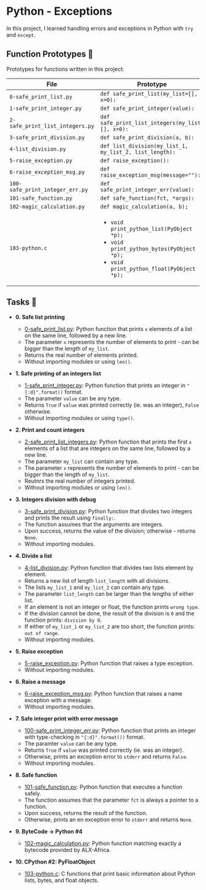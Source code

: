 
# Python - Exceptions

In this project, I learned handling errors and exceptions in Python with `try` and `except`.


## Function Prototypes :floppy_disk:

Prototypes for functions written in this project:

| File                             | Prototype                                               |
| -------------------------------- | ------------------------------------------------------- |
| `0-safe_print_list.py`           | `def safe_print_list(my_list=[], x=0):`                 |
| `1-safe_print_integer.py`        | `def safe_print_integer(value):`                        |
| `2-safe_print_list_integers.py`  | `def safe_print_list_integers(my_list=[], x=0):`        |
| `3-safe_print_division.py`       | `def safe_print_division(a, b):`                        |
| `4-list_division.py`             | `def list_division(my_list_1, my_list_2, list_length):` |
| `5-raise_exception.py`           | `def raise_exception():`                                |
| `6-raise_exception_msg.py`       | `def raise_exception_msg(message=""):`                  |
| `100-safe_print_integer_err.py`  | `def safe_print_integer_err(value):`                    |
| `101-safe_function.py`           | `def safe_function(fct, *args):`                        |
| `102-magic_calculation.py`       | `def magic_calculation(a, b);`                          |
| `103-python.c`                   | <ul><li>`void print_python_list(PyObject *p);`</li><li>`void print_python_bytes(PyObject *p);`</li><li>`void print_python_float(PyObject *p);`</li></ul> |

## Tasks :page_with_curl:

* **0. Safe list printing**
  * [0-safe_print_list.py](./0-safe_print_list.py): Python function that prints `x` elements of a list on the same line, followed by a new line.
  * The parameter `x` represents the number of elements to print - can be
  bigger than the length of `my_list`.
  * Returns the real number of elements printed.
  * Without importing modules or using `len()`.

* **1. Safe printing of an integers list**
  * [1-safe_print_integer.py](./1-safe_print_integer.py): Python function that prints an integer in `"{:d}".format()` format.
  * The parameter `value` can be any type.
  * Returns `True` if `value` was printed correctly (ie. was an integer), `False` otherwise.
  * Without importing modules or using `type()`.

* **2. Print and count integers**
  * [2-safe_print_list_integers.py](./2-safe_print_list_integers.py): Python function that prints the first `x` elements of a list that are integers on the same line, followed by a new line.
  * The parameter `my_list` can contain any type.
  * The parameter `x` represents the number of elements to print - can be bigger than the length of `my_list`.
  * Reutnrs the real number of integers printed.
  * Without importing modules or using `len()`.

* **3. Integers division with debug**
  * [3-safe_print_division.py](./3-safe_print_division.py): Python function that divides two integers and prints the result using `finally:`.
  * The function assumes that the arguments are integers.
  * Upon success, returns the value of the division; otherwise - returns `None`.
  * Without importing modules.

* **4. Divide a list**
  * [4-list_division.py](./4-list_division.py): Python function that divides two lists element by element.
  * Returns a new list of length `list_length` with all divisions.
  * The lists `my_list_1` and `my_list_2` can contain any type.
  * The parameter `list_length` can be larger than the lengths of either list.
  * If an element is not an integer or float, the function prints `wrong type`.
  * If the division cannot be done, the result of the division is `0` and the function prints: `division by 0`.
  * If either of `my_list_1` or `my_list_2` are too short, the function prints: `out of range`.
  * Without importing modules.

* **5. Raise exception**
  * [5-raise_exception.py](./5-raise_exception.py): Python function that raises a type exception.
  * Without importing modules.

* **6. Raise a message**
  * [6-raise_exception_msg.py](./6-raise_exception_msg.py): Python function that raises a name exception with a message.
  * Without importing modules.

* **7. Safe integer print with error message**
  * [100-safe_print_integer_err.py](./100-safe_print_integer_err.py): Python function that prints an integer with type-checking in `"{:d}".format())` format.
  * The paramter `value` can be any type.
  * Returns `True` if `value` was printed correctly (ie. was an integer).
  * Otherwise, prints an exception error to `stderr` and returns `False`.
  * Without importing modules.

* **8. Safe function**
  * [101-safe_function.py](./101-safe_function.py): Python function that executes a function safely.
  * The function assumes that the parameter `fct` is always a pointer to a function.
  * Upon success, returns the result of the function.
  * Otherwise, prints an en exception error to `stderr` and returns `None`.

* **9. ByteCode -> Python #4**
  * [102-magic_calculation.py](./102-magic_calculation.py): Python function matching exactly a bytecode provided by ALX-Africa.

* **10. CPython #2: PyFloatObject**
  * [103-python.c](./103-python.c): C functions that print basic information  about Python lists, bytes, and float objects.
